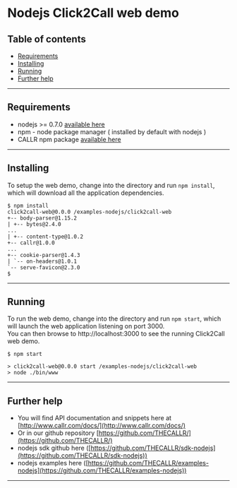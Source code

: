# Nodejs Click2Call web demo

## Table of contents
* [Requirements](#requirements)
* [Installing](#installing)
* [Running](#running)
* [Further help](#further-help)

---

## Requirements
* nodejs >= 0.7.0 [available here](https://nodejs.org/)
* npm - node package manager ( installed by default with nodejs )
* CALLR npm package [available here](https://www.npmjs.com/package/callr)

---

## Installing

To setup the web demo, change into the directory and run `npm install`, which will download all the application dependencies. 
```
$ npm install
click2call-web@0.0.0 /examples-nodejs/click2call-web
+-- body-parser@1.15.2
| +-- bytes@2.4.0
...
| +-- content-type@1.0.2
+-- callr@1.0.0
...
+-- cookie-parser@1.4.3
| `-- on-headers@1.0.1
`-- serve-favicon@2.3.0
$
```
---

## Running

To run the web demo, change into the directory and run `npm start`, which will launch the web application listening on port 3000.   
You can then browse to http://localhost:3000 to see the running Click2Call web demo.
```
$ npm start

> click2call-web@0.0.0 start /examples-nodejs/click2call-web
> node ./bin/www

```
---

## Further help
* You will find API documentation and snippets here at [http://www.callr.com/docs/](http://www.callr.com/docs/)
* Or in our github repository [https://github.com/THECALLR/](https://github.com/THECALLR/)
* nodejs sdk github here ([https://github.com/THECALLR/sdk-nodejs](https://github.com/THECALLR/sdk-nodejs))
* nodejs examples here ([https://github.com/THECALLR/examples-nodejs](https://github.com/THECALLR/examples-nodejs))
 
---